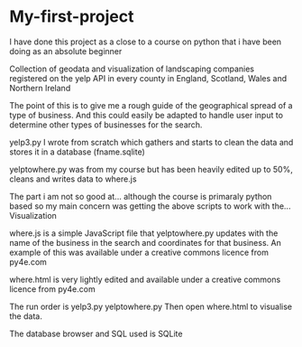 # My-first-project
I have done this project as a close to a course on python that i have been doing as an absolute beginner

Collection of geodata and visualization of landscaping companies registered on the yelp API
in every county in England, Scotland, Wales and Northern Ireland

The point of this is to give me a rough guide of the geographical spread of a type of business. And this could easily be adapted to handle user input to determine other types of businesses for the search.



yelp3.py I wrote from scratch which gathers and starts to clean the data and stores it in a database (fname.sqlite)

yelptowhere.py was from my course but has been heavily edited up to 50%, cleans and writes data to where.js

The part i am not so good at... although the course is primaraly python based so my main concern was getting the above scripts to work with the... 
Visualization 

where.js is a simple JavaScript file that yelptowhere.py updates with the name of the business in the search and coordinates for that business. An example of this was available under a creative commons licence from py4e.com

where.html is very lightly edited and available under a creative commons licence from py4e.com

The run order is 
yelp3.py
yelptowhere.py
Then open where.html to visualise the data.

The database browser and SQL used is SQLite

